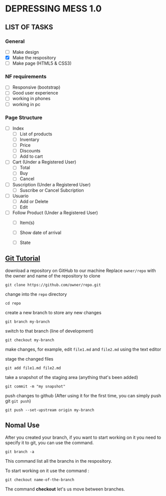 # DEPRESSING MESS 1.0

## LIST OF TASKS

### General
- [ ] Make design
- [x] Make the respository
- [ ] Make page (HTML5 & CSS3)
 
### NF requirements
- [ ] Responsive (bootstrap)
- [ ] Good user experience
- [ ] working in phones
- [ ] working in pc

### Page Structure
- [ ] Index
  - [ ] List of products
  - [ ] Inventary
  - [ ] Price
  - [ ] Discounts
  - [ ] Add to cart

- [ ] Cart (Under a Registered User)
  -  [ ] Total
  -  [ ] Buy
  -  [ ] Cancel

- [ ] Suscription (Under a Registered User)
  - [ ] Suscribe or Cancel Subcription
 
- [ ] Usuario 
  - [ ] Add or Delete
  - [ ] Edit 

- [ ] Follow Product (Under a Registered User)
  - [ ] Item(s)
  - [ ] Show date of arrival
  - [ ] State


## [Git Tutorial](https://docs.github.com/en/get-started/using-git/about-git)

download a repository on GitHub to our machine
Replace `owner/repo` with the owner and name of the repository to clone
```
git clone https://github.com/owner/repo.git
```
change into the `repo` directory
```
cd repo
```

create a new branch to store any new changes
```
git branch my-branch

```
switch to that branch (line of development)
```
git checkout my-branch

```
make changes, for example, edit `file1.md` and `file2.md` using the text editor

stage the changed files
```
git add file1.md file2.md
```

take a snapshot of the staging area (anything that's been added)
```
git commit -m "my snapshot"
```

push changes to github (After using it for the first time, you can simply push git ```git push```)
```
git push --set-upstream origin my-branch
```

## Nomal Use

After you created your branch, if you want to start working on it you need to specify it to git, you can use the command.

```
git branch -a
```

This command list all the branchs in the respository.

To start working on it use the command :
```
git checkout name-of-the-branch
```
The command **checkout** let's us move between branches.


